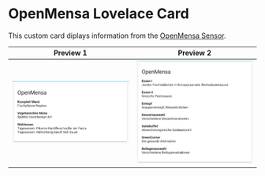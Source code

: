 # OpenMensa Lovelace Card
This custom card diplays information from the [OpenMensa Sensor](https://github.com/Mofeywalker/openmensa-hass-component).


|Preview 1|Preview 2|
|-|-|
|![Preview 1](images/preview1.png) | ![Preview 2](images/preview2.png)|
